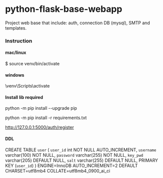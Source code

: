 # python-flask-base-webapp

Project web base that include: auth, connection DB (mysql), SMTP and templates.

### Instruction

#### mac/linux
$ source venv/bin/activate

#### windows
\venv\Scripts\activate

#### Install lib required
python -m pip install --upgrade pip

python -m pip install -r requirements.txt

http://127.0.0.1:5000/auth/register

#### DDL
CREATE TABLE `user` (
`user_id` int NOT NULL AUTO_INCREMENT,
`username` varchar(100) NOT NULL,
`password` varchar(255) NOT NULL,
`key_pwd` varchar(205) DEFAULT NULL,
`salt` varchar(255) DEFAULT NULL,
PRIMARY KEY (`user_id`)
) ENGINE=InnoDB AUTO_INCREMENT=2 DEFAULT CHARSET=utf8mb4 COLLATE=utf8mb4_0900_ai_ci
